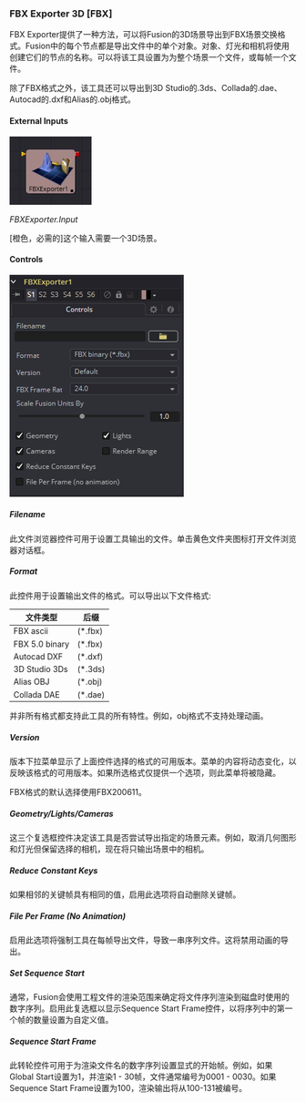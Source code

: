 ### FBX Exporter 3D [FBX]

FBX Exporter提供了一种方法，可以将Fusion的3D场景导出到FBX场景交换格式。Fusion中的每个节点都是导出文件中的单个对象。对象、灯光和相机将使用创建它们的节点的名称。可以将该工具设置为为整个场景一个文件，或每帧一个文件。

除了FBX格式之外，该工具还可以导出到3D Studio的.3ds、Collada的.dae、Autocad的.dxf和Alias的.obj格式。

#### External Inputs

 ![FBX_tile](images\FBX_tile.jpg)

*FBXExporter.Input*

[橙色，必需的]这个输入需要一个3D场景。

#### Controls

![FBX_Controls](images\FBX_Controls.png)

##### Filename

此文件浏览器控件可用于设置工具输出的文件。单击黄色文件夹图标打开文件浏览器对话框。

##### Format

此控件用于设置输出文件的格式。可以导出以下文件格式:

| 文件类型       | 后缀    |
| -------------- | ------- |
| FBX ascii      | (*.fbx) |
| FBX 5.0 binary | (*.fbx) |
| Autocad DXF    | (*.dxf) |
| 3D Studio 3Ds  | (*.3ds) |
| Alias OBJ      | (*.obj) |
| Collada DAE    | (*.dae) |

并非所有格式都支持此工具的所有特性。例如，obj格式不支持处理动画。

##### Version

版本下拉菜单显示了上面控件选择的格式的可用版本。菜单的内容将动态变化，以反映该格式的可用版本。如果所选格式仅提供一个选项，则此菜单将被隐藏。

FBX格式的默认选择使用FBX200611。

##### Geometry/Lights/Cameras

这三个复选框控件决定该工具是否尝试导出指定的场景元素。例如，取消几何图形和灯光但保留选择的相机，现在将只输出场景中的相机。

##### Reduce Constant Keys

如果相邻的关键帧具有相同的值，启用此选项将自动删除关键帧。

##### File Per Frame (No Animation)

启用此选项将强制工具在每帧导出文件，导致一串序列文件。这将禁用动画的导出。

##### Set Sequence Start

通常，Fusion会使用工程文件的渲染范围来确定将文件序列渲染到磁盘时使用的数字序列。启用此复选框以显示Sequence Start Frame控件，以将序列中的第一个帧的数量设置为自定义值。

##### Sequence Start Frame

此转轮控件可用于为渲染文件名的数字序列设置显式的开始帧。例如，如果Global Start设置为1，并渲染1 - 30帧，文件通常编号为0001 - 0030。如果Sequence Start Frame设置为100，渲染输出将从100-131被编号。